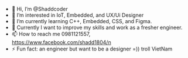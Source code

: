 - 👋 Hi, I’m @Shaddcoder
- 👀 I’m interested in IoT, Embedded, and UX/Ui Designer
- 🌱 I’m currently learning C++, Embedded, CSS, and Figma.
- 💞️ Currently I want to improve my skills and work as a fresher engineer.
- 📫 How to reach me 0981121557, https://www.facebook.com/shadd1804/n
- ⚡ Fun fact: an engineer but want to be a designer =)) troll VietNam

<!---
Shaddcoder/Shaddcoder is a ✨ special ✨ repository because its `README.md` (this file) appears on your GitHub profile.
You can click the Preview link to take a look at your changes.
--->
